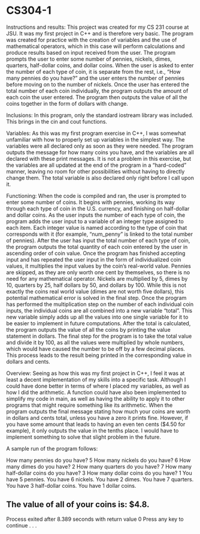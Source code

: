 # CS304-1
Instructions and results: 
This project was created for my CS 231 course at JSU. It was my first project in C++ and is therefore very basic. The program was created for practice with the creation of variables and the use of mathematical operators, which in this case will perform calculations and produce results based on input received from the user. The program prompts the user to enter some number of pennies, nickels, dimes, quarters, half-dollar coins, and dollar coins. When the user is asked to enter the number of each type of coin, it is separate from the rest, i.e., “How many pennies do you have?” and the user enters the number of pennies before moving on to the number of nickels. Once the user has entered the total number of each coin individually, the program outputs the amount of each coin the user entered. The program then outputs the value of all the coins together in the form of dollars with change. 

Inclusions:
In this program, only the standard iostream library was included. This brings in the cin and cout functions. 

Variables:
As this was my first program exercise in C++, I was somewhat unfamiliar with how to properly set up variables in the simplest way. The variables were all declared only as soon as they were needed. The program outputs the message for how many coins you have, and the variables are all declared with these print messages. It is not a problem in this exercise, but the variables are all updated at the end of the program in a “hard-coded” manner, leaving no room for other possibilities without having to directly change them. The total variable is also declared only right before I call upon it. 

Functioning: 
When the code is compiled and ran, the user is prompted to enter some number of coins. It begins with pennies, working its way through each type of coin in the U.S. currency, and finishing on half-dollar and dollar coins. As the user inputs the number of each type of coin, the program adds the user input to a variable of an integer type assigned to each item. Each integer value is named according to the type of coin that corresponds with it (for example, “num_penny” is linked to the total number of pennies). After the user has input the total number of each type of coin, the program outputs the total quantity of each coin entered by the user in ascending order of coin value. Once the program has finished accepting input and has repeated the user input in the form of individualized coin values, it multiplies the input values by the coin’s real-world value. Pennies are skipped, as they are only worth one cent by themselves, so there is no need for any mathematical operator. Nickels are multiplied by 5, dimes by 10, quarters by 25, half dollars by 50, and dollars by 100. While this is not exactly the coins real world value (dimes are not worth five dollars), this potential mathematical error is solved in the final step. Once the program has performed the multiplication step on the number of each individual coin inputs, the individual coins are all combined into a new variable “total”. This new variable simply adds up all the values into one single variable for it to be easier to implement in future computations. After the total is calculated, the program outputs the value of all the coins by printing the value statement in dollars. The final step for the program is to take the total value and divide it by 100, as all the values were multiplied by whole numbers, which would have caused the number to be off by a few decimal places. This process leads to the result being printed in the corresponding value in dollars and cents. 

Overview: 
Seeing as how this was my first project in C++, I feel it was at least a decent implementation of my skills into a specific task. Although I could have done better in terms of where I placed my variables, as well as how I did the arithmetic. A function could have also been implemented to simplify my code in main, as well as having the ability to apply it to other programs that might require something like its arithmetic. When the program outputs the final message stating how much your coins are worth in dollars and cents total, unless you have a zero it prints fine. However, if you have some amount that leads to having an even ten cents ($4.50 for example), it only outputs the value in the tenths place. I would have to implement something to solve that slight problem in the future. 

A sample run of the program follows:

How many pennies do you have?
5
How many nickels do you have?
6
How many dimes do you have?
2
How many quarters do you have?
7
How many half-dollar coins do you have?
3
How many dollar coins do you have?
1
You have 5 pennies.
You have 6 nickels.
You have 2 dimes.
You have 7 quarters.
You have 3 half-dollar coins.
You have 1 dollar coins.

The value of all of your coins is: $4.8.
--------------------------------
Process exited after 8.389 seconds with return value 0
Press any key to continue . . .

